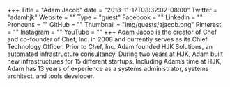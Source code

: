 +++
Title = "Adam Jacob"
date = "2018-11-17T08:32:02-08:00"
Twitter = "adamhjk"
Website = ""
Type = "guest"
Facebook = ""
Linkedin = ""
Pronouns = ""
GitHub = ""
Thumbnail = "img/guests/ajacob.png"
Pinterest = ""
Instagram = ""
YouTube = ""
+++
Adam Jacob is the creator of Chef and co-founder of Chef, Inc. in 2008 and currently serves as its Chief Technology Officer. Prior to Chef, Inc. Adam founded HJK Solutions, an automated infrastructure consultancy. During two years at HJK, Adam built new infrastructures for 15 different startups. Including Adam’s time at HJK, Adam has 13 years of experience as a systems administrator, systems architect, and tools developer.

